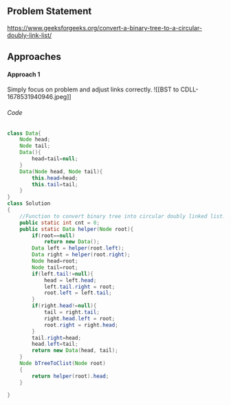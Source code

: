 ## Problem Statement
https://www.geeksforgeeks.org/convert-a-binary-tree-to-a-circular-doubly-link-list/

## Approaches
#### Approach 1
Simply focus on problem and adjust links correctly.
![[BST to CDLL-1678531940946.jpeg]]

###### Code
```java
class Data{
    Node head;
    Node tail;
    Data(){
        head=tail=null;
    }
    Data(Node head, Node tail){
        this.head=head;
        this.tail=tail;
    }
}
class Solution
{ 
    //Function to convert binary tree into circular doubly linked list.
    public static int cnt = 0;
    public static Data helper(Node root){
        if(root==null)
            return new Data();
        Data left = helper(root.left);
        Data right = helper(root.right);
        Node head=root;
        Node tail=root;
        if(left.tail!=null){
            head = left.head;
            left.tail.right = root;
            root.left = left.tail;
        } 
        if(right.head!=null){
            tail = right.tail;
            right.head.left = root;
            root.right = right.head;
        } 
        tail.right=head;
        head.left=tail;
        return new Data(head, tail);
    }
    Node bTreeToClist(Node root)
    {
        return helper(root).head;
    }
    
}
```
